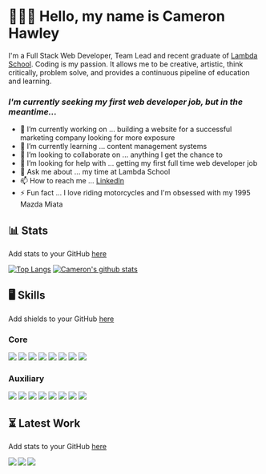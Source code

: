 # 👨🏻‍🦰 Hello, my name is Cameron Hawley
I'm a Full Stack Web Developer, Team Lead and recent graduate of [Lambda School](https://lambdaschool.com/). Coding is my passion. It allows me to be creative, artistic, think critically, problem solve, and provides a continuous pipeline of education and learning.

### _I'm currently seeking my first web developer job, but in the meantime..._

- 🔭 I’m currently working on ... building a website for a successful marketing company looking for more exposure
- 🌱 I’m currently learning ... content management systems 
- 🤝 I’m looking to collaborate on ... anything I get the chance to
- 🤔 I’m looking for help with ... getting my first full time web developer job
- 💬 Ask me about ... my time at Lambda School
- 📫 How to reach me ... [LinkedIn](https://www.linkedin.com/in/cameron-hawley/)
- ⚡ Fun fact ... I love riding motorcycles and I'm obsessed with my 1995 Mazda Miata

## 📊 Stats
Add stats to your GitHub [here](https://github.com/anuraghazra/github-readme-stats)

[![Top Langs](https://github-readme-stats.vercel.app/api/top-langs/?username=CAM603&theme=radical)](https://github.com/CAM603/github-readme-stats)
[![Cameron's github stats](https://github-readme-stats.vercel.app/api?username=CAM603&show_icons=true&theme=radical)](https://github.com/CAM603/github-readme-stats)
## 🖥 Skills
Add shields to your GitHub [here](https://shields.io/)

### Core
![](https://img.shields.io/badge/OS-macOS-informational?style=flat&logo=apple&logoColor=white&color=FE438D)
![](https://img.shields.io/badge/language-Python-informational?style=flat&logo=python&logoColor=white&color=FE438D)
![](https://img.shields.io/badge/language-JavaScript-informational?style=flat&logo=javascript&logoColor=white&color=FE438D)
![](https://img.shields.io/badge/language-HTML-informational?style=flat&logo=html5&logoColor=white&color=FE438D)
![](https://img.shields.io/badge/language-CSS-informational?style=flat&logo=css3&logoColor=white&color=FE438D)
![](https://img.shields.io/badge/language-React-informational?style=flat&logo=react&logoColor=white&color=FE438D)
![](https://img.shields.io/badge/language-ReactNative-informational?style=flat&logo=react&logoColor=white&color=FE438D)
![](https://img.shields.io/badge/language-Node-informational?style=flat&logo=node.js&logoColor=white&color=FE438D)

### Auxiliary 
![](https://img.shields.io/badge/language-SASS-informational?style=flat&logo=sass&logoColor=white&color=FE438D)
![](https://img.shields.io/badge/language-Next-informational?style=flat&logo=next.js&logoColor=white&color=FE438D)
![](https://img.shields.io/badge/language-Jest-informational?style=flat&logo=jest&logoColor=white&color=FE438D)
![](https://img.shields.io/badge/language-SQLite-informational?style=flat&logo=sqlite&logoColor=white&color=FE438D)
![](https://img.shields.io/badge/language-Git-informational?style=flat&logo=git&logoColor=white&color=FE438D)
![](https://img.shields.io/badge/language-Redux-informational?style=flat&logo=redux&logoColor=white&color=FE438D)
![](https://img.shields.io/badge/language-Knex-informational?style=flat&logo=Knex.js&logoColor=white&color=FE438D)
![](https://img.shields.io/badge/tool-PostgreSQL-informational?style=flat&logo=postgresql&logoColor=white&color=FE438D)

## ⏳ Latest Work
Add stats to your GitHub [here](https://github.com/anuraghazra/github-readme-stats)

<a href="https://github.com/CAM603/game-of-life">
  <img align="left" src="https://github-readme-stats.vercel.app/api/pin/?username=CAM603&repo=game-of-life&theme=radical" />
</a>
<a href="https://github.com/CAM603/goals-app">
  <img align="left" src="https://github-readme-stats.vercel.app/api/pin/?username=CAM603&repo=goals-app&theme=radical" />
</a>
<a href="https://github.com/CAM603/Calculator">
  <img align="left" src="https://github-readme-stats.vercel.app/api/pin/?username=CAM603&repo=Calculator&theme=radical" />
</a>
